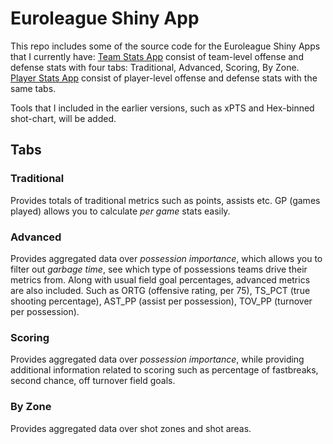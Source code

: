 # Euroleague Shiny App

This repo includes some of the source code for the Euroleague Shiny Apps that I currently have:
[Team Stats App](https://hooplytics.shinyapps.io/EL_Team_Stats/) consist of team-level offense and defense stats with four tabs: Traditional, Advanced, Scoring, By Zone.
[Player Stats App](https://hooplytics.shinyapps.io/EL_Player_Stats/) consist of player-level offense and defense stats with the same tabs.

Tools that I included in the earlier versions, such as xPTS and Hex-binned shot-chart, will be added.

## Tabs

### Traditional

Provides totals of traditional metrics such as points, assists etc. GP (games played) allows you to calculate *per game* stats easily.

### Advanced

Provides aggregated data over *possession importance*, which allows you to filter out *garbage time*, see which type of possessions teams drive their metrics from. Along with usual field goal percentages, advanced metrics are also included. Such as ORTG (offensive rating, per 75), TS_PCT (true shooting percentage), AST_PP (assist per possession), TOV_PP (turnover per possession).

### Scoring

Provides aggregated data over *possession importance*, while providing additional information related to scoring such as percentage of fastbreaks, second chance, off turnover field goals.

### By Zone

Provides aggregated data over shot zones and shot areas.